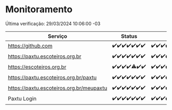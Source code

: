 # Monitoramento

Última verificação: 29/03/2024 10:06:00 -03

|Serviço|Status|Últimas 24h|
|---|---|---|
|https://github.com|<span title="2024-03-22: OK=24">✔️</span><span title="2024-03-23: OK=24">✔️</span><span title="2024-03-24: OK=24">✔️</span><span title="2024-03-25: OK=24">✔️</span><span title="2024-03-26: OK=24">✔️</span><span title="2024-03-27: OK=24">✔️</span><span title="2024-03-28: OK=13">✔️</span>|<span title="28/03/2024 10:06:00 -03 : 200">✔️</span><span title="28/03/2024 11:06:00 -03 : 200">✔️</span><span title="28/03/2024 12:07:00 -03 : 200">✔️</span><span title="28/03/2024 13:07:00 -03 : 200">✔️</span><span title="28/03/2024 14:04:00 -03 : 200">✔️</span><span title="28/03/2024 15:08:00 -03 : 200">✔️</span><span title="28/03/2024 16:02:00 -03 : 200">✔️</span><span title="28/03/2024 17:06:00 -03 : 200">✔️</span><span title="28/03/2024 18:06:00 -03 : 200">✔️</span><span title="28/03/2024 19:06:00 -03 : 200">✔️</span><span title="28/03/2024 20:06:00 -03 : 200">✔️</span><span title="28/03/2024 21:29:00 -03 : 200">✔️</span><span title="28/03/2024 22:38:00 -03 : 200">✔️</span><span title="28/03/2024 23:13:00 -03 : 200">✔️</span><span title="29/03/2024 00:06:00 -03 : 200">✔️</span><span title="29/03/2024 01:08:00 -03 : 200">✔️</span><span title="29/03/2024 02:07:00 -03 : 200">✔️</span><span title="29/03/2024 03:08:00 -03 : 200">✔️</span><span title="29/03/2024 04:07:00 -03 : 200">✔️</span><span title="29/03/2024 05:08:00 -03 : 200">✔️</span><span title="29/03/2024 06:06:00 -03 : 200">✔️</span><span title="29/03/2024 07:07:00 -03 : 200">✔️</span><span title="29/03/2024 08:07:00 -03 : 200">✔️</span><span title="29/03/2024 09:11:00 -03 : 200">✔️</span><span title="29/03/2024 10:06:00 -03 : 200">✔️</span>|
|https://paxtu.escoteiros.org.br|<span title="2024-03-22: OK=24">✔️</span><span title="2024-03-23: OK=24">✔️</span><span title="2024-03-24: OK=24">✔️</span><span title="2024-03-25: OK=24">✔️</span><span title="2024-03-26: OK=24">✔️</span><span title="2024-03-27: OK=24">✔️</span><span title="2024-03-28: OK=13">✔️</span>|<span title="28/03/2024 10:06:00 -03 : 200">✔️</span><span title="28/03/2024 11:06:00 -03 : 200">✔️</span><span title="28/03/2024 12:07:00 -03 : 200">✔️</span><span title="28/03/2024 13:07:00 -03 : 200">✔️</span><span title="28/03/2024 14:04:00 -03 : 200">✔️</span><span title="28/03/2024 15:08:00 -03 : 200">✔️</span><span title="28/03/2024 16:02:00 -03 : 200">✔️</span><span title="28/03/2024 17:06:00 -03 : 200">✔️</span><span title="28/03/2024 18:06:00 -03 : 200">✔️</span><span title="28/03/2024 19:06:00 -03 : 200">✔️</span><span title="28/03/2024 20:06:00 -03 : 200">✔️</span><span title="28/03/2024 21:29:00 -03 : 200">✔️</span><span title="28/03/2024 22:38:00 -03 : 200">✔️</span><span title="28/03/2024 23:13:00 -03 : 200">✔️</span><span title="29/03/2024 00:06:00 -03 : 200">✔️</span><span title="29/03/2024 01:08:00 -03 : 200">✔️</span><span title="29/03/2024 02:07:00 -03 : 200">✔️</span><span title="29/03/2024 03:08:00 -03 : 200">✔️</span><span title="29/03/2024 04:07:00 -03 : 200">✔️</span><span title="29/03/2024 05:08:00 -03 : 200">✔️</span><span title="29/03/2024 06:06:00 -03 : 200">✔️</span><span title="29/03/2024 07:07:00 -03 : 200">✔️</span><span title="29/03/2024 08:07:00 -03 : 200">✔️</span><span title="29/03/2024 09:11:00 -03 : 200">✔️</span><span title="29/03/2024 10:06:00 -03 : 200">✔️</span>|
|https://escoteiros.org.br|<span title="2024-03-22: OK=24">✔️</span><span title="2024-03-23: OK=24">✔️</span><span title="2024-03-24: OK=24">✔️</span><span title="2024-03-25: OK=24">✔️</span><span title="2024-03-26: OK=23, Falhas=1">⚠️</span><span title="2024-03-27: OK=24">✔️</span><span title="2024-03-28: OK=13">✔️</span>|<span title="28/03/2024 10:06:00 -03 : 200">✔️</span><span title="28/03/2024 11:06:00 -03 : 200">✔️</span><span title="28/03/2024 12:07:00 -03 : 200">✔️</span><span title="28/03/2024 13:07:00 -03 : 200">✔️</span><span title="28/03/2024 14:04:00 -03 : 200">✔️</span><span title="28/03/2024 15:08:00 -03 : 200">✔️</span><span title="28/03/2024 16:02:00 -03 : 200">✔️</span><span title="28/03/2024 17:06:00 -03 : 200">✔️</span><span title="28/03/2024 18:06:00 -03 : 200">✔️</span><span title="28/03/2024 19:06:00 -03 : 200">✔️</span><span title="28/03/2024 20:06:00 -03 : 200">✔️</span><span title="28/03/2024 21:29:00 -03 : 200">✔️</span><span title="28/03/2024 22:39:00 -03 : 200">✔️</span><span title="28/03/2024 23:13:00 -03 : 200">✔️</span><span title="29/03/2024 00:06:00 -03 : 200">✔️</span><span title="29/03/2024 01:08:00 -03 : 200">✔️</span><span title="29/03/2024 02:07:00 -03 : 200">✔️</span><span title="29/03/2024 03:08:00 -03 : 200">✔️</span><span title="29/03/2024 04:07:00 -03 : 200">✔️</span><span title="29/03/2024 05:08:00 -03 : 200">✔️</span><span title="29/03/2024 06:06:00 -03 : 200">✔️</span><span title="29/03/2024 07:07:00 -03 : 200">✔️</span><span title="29/03/2024 08:07:00 -03 : 200">✔️</span><span title="29/03/2024 09:11:00 -03 : 200">✔️</span><span title="29/03/2024 10:06:00 -03 : 200">✔️</span>|
|https://paxtu.escoteiros.org.br/paxtu|<span title="2024-03-22: OK=24">✔️</span><span title="2024-03-23: OK=24">✔️</span><span title="2024-03-24: OK=24">✔️</span><span title="2024-03-25: OK=24">✔️</span><span title="2024-03-26: OK=24">✔️</span><span title="2024-03-27: OK=24">✔️</span><span title="2024-03-28: OK=13">✔️</span>|<span title="28/03/2024 10:06:00 -03 : 200">✔️</span><span title="28/03/2024 11:06:00 -03 : 200">✔️</span><span title="28/03/2024 12:07:00 -03 : 200">✔️</span><span title="28/03/2024 13:07:00 -03 : 200">✔️</span><span title="28/03/2024 14:04:00 -03 : 200">✔️</span><span title="28/03/2024 15:08:00 -03 : 200">✔️</span><span title="28/03/2024 16:02:00 -03 : 200">✔️</span><span title="28/03/2024 17:06:00 -03 : 200">✔️</span><span title="28/03/2024 18:06:00 -03 : 200">✔️</span><span title="28/03/2024 19:06:00 -03 : 200">✔️</span><span title="28/03/2024 20:06:00 -03 : 200">✔️</span><span title="28/03/2024 21:29:00 -03 : 200">✔️</span><span title="28/03/2024 22:39:00 -03 : 200">✔️</span><span title="28/03/2024 23:13:00 -03 : 200">✔️</span><span title="29/03/2024 00:06:00 -03 : 200">✔️</span><span title="29/03/2024 01:08:00 -03 : 200">✔️</span><span title="29/03/2024 02:07:00 -03 : 200">✔️</span><span title="29/03/2024 03:08:00 -03 : 200">✔️</span><span title="29/03/2024 04:07:00 -03 : 200">✔️</span><span title="29/03/2024 05:08:00 -03 : 200">✔️</span><span title="29/03/2024 06:06:00 -03 : 200">✔️</span><span title="29/03/2024 07:07:00 -03 : 200">✔️</span><span title="29/03/2024 08:07:00 -03 : 200">✔️</span><span title="29/03/2024 09:11:00 -03 : 200">✔️</span><span title="29/03/2024 10:06:00 -03 : 200">✔️</span>|
|https://paxtu.escoteiros.org.br/meupaxtu|<span title="2024-03-22: OK=24">✔️</span><span title="2024-03-23: OK=24">✔️</span><span title="2024-03-24: OK=24">✔️</span><span title="2024-03-25: OK=24">✔️</span><span title="2024-03-26: OK=24">✔️</span><span title="2024-03-27: OK=24">✔️</span><span title="2024-03-28: OK=13">✔️</span>|<span title="28/03/2024 10:06:00 -03 : 200">✔️</span><span title="28/03/2024 11:06:00 -03 : 200">✔️</span><span title="28/03/2024 12:07:00 -03 : 200">✔️</span><span title="28/03/2024 13:07:00 -03 : 200">✔️</span><span title="28/03/2024 14:04:00 -03 : 200">✔️</span><span title="28/03/2024 15:08:00 -03 : 200">✔️</span><span title="28/03/2024 16:02:00 -03 : 200">✔️</span><span title="28/03/2024 17:06:00 -03 : 200">✔️</span><span title="28/03/2024 18:06:00 -03 : 200">✔️</span><span title="28/03/2024 19:06:00 -03 : 200">✔️</span><span title="28/03/2024 20:06:00 -03 : 200">✔️</span><span title="28/03/2024 21:29:00 -03 : 200">✔️</span><span title="28/03/2024 22:39:00 -03 : 200">✔️</span><span title="28/03/2024 23:13:00 -03 : 200">✔️</span><span title="29/03/2024 00:06:00 -03 : 200">✔️</span><span title="29/03/2024 01:08:00 -03 : 200">✔️</span><span title="29/03/2024 02:07:00 -03 : 200">✔️</span><span title="29/03/2024 03:08:00 -03 : 200">✔️</span><span title="29/03/2024 04:07:00 -03 : 200">✔️</span><span title="29/03/2024 05:08:00 -03 : 200">✔️</span><span title="29/03/2024 06:06:00 -03 : 200">✔️</span><span title="29/03/2024 07:07:00 -03 : 200">✔️</span><span title="29/03/2024 08:07:00 -03 : 200">✔️</span><span title="29/03/2024 09:11:00 -03 : 200">✔️</span><span title="29/03/2024 10:06:00 -03 : 200">✔️</span>|
|Paxtu Login|<span title="2024-03-22: OK=24">✔️</span><span title="2024-03-23: OK=24">✔️</span><span title="2024-03-24: OK=24">✔️</span><span title="2024-03-25: OK=24">✔️</span><span title="2024-03-26: OK=24">✔️</span><span title="2024-03-27: OK=24">✔️</span><span title="2024-03-28: OK=13">✔️</span>|<span title="28/03/2024 10:06:00 -03 : 200">✔️</span><span title="28/03/2024 11:06:00 -03 : 200">✔️</span><span title="28/03/2024 12:07:00 -03 : 200">✔️</span><span title="28/03/2024 13:07:00 -03 : 200">✔️</span><span title="28/03/2024 14:04:00 -03 : 200">✔️</span><span title="28/03/2024 15:08:00 -03 : 200">✔️</span><span title="28/03/2024 16:02:00 -03 : 200">✔️</span><span title="28/03/2024 17:06:00 -03 : 200">✔️</span><span title="28/03/2024 18:06:00 -03 : 200">✔️</span><span title="28/03/2024 19:06:00 -03 : 200">✔️</span><span title="28/03/2024 20:06:00 -03 : 200">✔️</span><span title="28/03/2024 21:29:00 -03 : 200">✔️</span><span title="28/03/2024 22:39:00 -03 : 200">✔️</span><span title="28/03/2024 23:13:00 -03 : 200">✔️</span><span title="29/03/2024 00:06:00 -03 : 200">✔️</span><span title="29/03/2024 01:08:00 -03 : 200">✔️</span><span title="29/03/2024 02:07:00 -03 : 200">✔️</span><span title="29/03/2024 03:08:00 -03 : 200">✔️</span><span title="29/03/2024 04:07:00 -03 : 200">✔️</span><span title="29/03/2024 05:08:00 -03 : 200">✔️</span><span title="29/03/2024 06:06:00 -03 : 200">✔️</span><span title="29/03/2024 07:07:00 -03 : 200">✔️</span><span title="29/03/2024 08:07:00 -03 : 200">✔️</span><span title="29/03/2024 09:11:00 -03 : 200">✔️</span><span title="29/03/2024 10:06:00 -03 : 200">✔️</span>|
